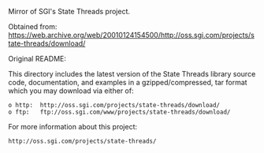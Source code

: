 Mirror of SGI's State Threads project.

Obtained from: https://web.archive.org/web/20010124154500/http://oss.sgi.com/projects/state-threads/download/

Original README:

This directory includes the latest version of the
State Threads library source code, documentation,
and examples in a gzipped/compressed, tar format which
you may download via either of:

    o http:  http://oss.sgi.com/projects/state-threads/download/
    o ftp:   ftp://oss.sgi.com/www/projects/state-threads/download/

For more information about this project:

    http://oss.sgi.com/projects/state-threads/
